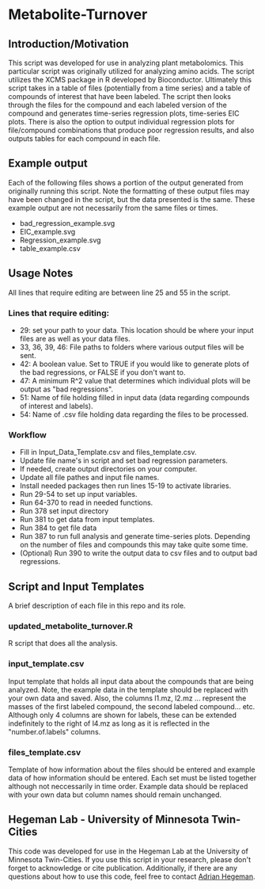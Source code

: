 # Metabolite-Turnover

## Introduction/Motivation
This script was developed for use in analyzing plant metabolomics. This particular script was originally utilized for analyzing amino acids. The script utilizes the XCMS package in R developed by Bioconductor. Ultimately this script takes in a table of files (potentially from a time series) and a table of compounds of interest that have been labeled. The script then looks through the files for the compound and each labeled version of the compound and generates time-series regression plots, time-series EIC plots. There is also the option to output individual regression plots for file/compound combinations that produce poor regression results, and also outputs tables for each compound in each file.

## Example output
Each of the following files shows a portion of the output generated from originally running this script. Note the formatting of these output files may have been changed in the script, but the data presented is the same. These example output are not necessarily from the same files or times. 
- bad_regression_example.svg
- EIC_example.svg
- Regression_example.svg
- table_example.csv

## Usage Notes
All lines that require editing are between line 25 and 55 in the script. 
### Lines that require editing:
- 29: set your path to your data. This location should be where your input files are as well as your data files. 
- 33, 36, 39, 46: File paths to folders where various output files will be sent.  
- 42: A boolean value. Set to TRUE if you would like to generate plots of the bad regressions, or FALSE if you don't want to.
- 47: A minimum R^2 value that determines which individual plots will be output as "bad regressions".
- 51: Name of file holding filled in input data (data regarding compounds of interest and labels).
- 54: Name of .csv file holding data regarding the files to be processed. 

### Workflow
- Fill in Input_Data_Template.csv and files_template.csv.
- Update file name's in script and set bad regression parameters. 
- If needed, create output directories on your computer.
- Update all file pathes and input file names. 
- Install needed packages then run lines 15-19 to activate libraries.
- Run 29-54 to set up input variables.
- Run 64-370 to read in needed functions.
- Run 378 set input directory
- Run 381 to get data from input templates.
- Run 384 to get file data
- Run 387 to run full analysis and generate time-series plots. Depending on the number of files and compounds this may take quite some time.
- (Optional) Run 390 to write the output data to csv files and to output bad regressions. 

## Script and Input Templates
A brief description of each file in this repo and its role. 

### updated_metabolite_turnover.R
R script that does all the analysis. 

### input_template.csv
Input template that holds all input data about the compounds that are being analyzed. Note, the example data in the template should be replaced with your own data and saved. Also, the columns l1.mz, l2.mz ... represent the masses of the first labeled compound, the second labeled compound... etc. Although only 4 columns are shown for labels, these can be extended indefinitely to the right of l4.mz as long as it is reflected in the "number.of.labels" columns. 

### files_template.csv
Template of how information about the files should be entered and example data of how information should be entered. Each set must be listed together although not neccessarily in time order. Example data should be replaced with your own data but column names should remain unchanged. 

## Hegeman Lab - University of Minnesota Twin-Cities
This code was developed for use in the Hegeman Lab at the University of Minnesota Twin-Cities. If you use this script in your research, please don't forget to acknowledge or cite publication. Additionally, if there are any questions about how to use this code, feel free to contact [Adrian Hegeman](mailto:hegem007@umn.edu). 
